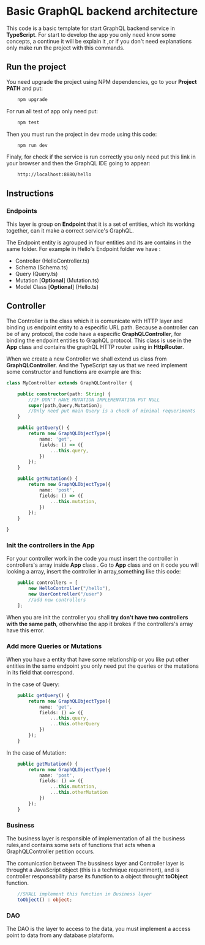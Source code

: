 # Basic GraphQL backend architecture

This code is a basic template for start GraphQL backend service in **TypeScript**. For start to develop the app you only need know some concepts, a continue it will be explain it ,or if you don't need explanations only make run the project with this commands.

## Run the project

You need upgrade the project using NPM dependencies, go to your **Project PATH** and put:

```bash
    npm upgrade
```

For run all test of app only need put:

```bash
    npm test
```

Then you must run the project in dev mode using this code:

```bash
    npm run dev
```

Finaly, for check if the service is run correctly you only need put this link in your browser and then the GraphQL IDE going to appear:

```URL
    http://localhost:8880/hello
```

## Instructions

### Endpoints

This layer is group on **Endpoint** that it is a set of entities, which its working together, can it make a correct service's GraphQL.

The Endpoint entity is agrouped in four entities and its are contains in the same folder. For example in Hello's Endpoint folder we have :

* Controller (HelloController.ts)
* Schema (Schema.ts)
* Query (Query.ts)
* Mutation [**Optional**] (Mutation.ts)
* Model Class [**Optional**] (Hello.ts)

## Controller

The Controller is the class which it is comunicate with HTTP layer and binding us endpoint entity to a especific URL path. Because a controller can be of any protocol, the code have a especific **GraphQLController**, for binding the endpoint entities to GraphQL protocol. This class is use in the **App** class and contains the graphQL HTTP router using in **HttpRouter**.

When we create a new Controller we shall extend us class from **GraphQLController**. And the TypeScript say us that we need implement some constructor and functions are example are this:

```TypeScript
class MyController extends GraphQLController {

    public constructor(path: String) {
        //IF DON'T HAVE MUTATION IMPLEMENTATION PUT NULL
        super(path,Query,Mutation);
        //Only need put main Query is a check of minimal requeriments
    }

    public getQuery() {
        return new GraphQLObjectType({
            name: 'get',
            fields: () => ({
                ...this.query,
            })
        });
    }

    public getMutation() {
        return new GraphQLObjectType({
            name: 'post',
            fields: () => ({
                ...this.mutation,
            })
        });
    }

}
```

### Init the controllers in the App

For your controller work in the code you must insert the controller in  controllers's array inside **App** class . Go to **App** class and on it code you will looking a array, insert the controller in array,something like this code:

```TypeScript
    public controllers = [
        new HelloController("/hello"),
        new UserController("/user")
        //add new controllers
    ];
```

When you are init the controller you shall **try don't have two controllers with the same path**, otherwhise the app it brokes if the controllers's array have this error.

### Add more Queries or Mutations

When you have a entity that have some relationship or you like put other entities in the same endpoint you only need put the queries or the mutations in its field that correspond.

In the case of Query:

```TypeScript
    public getQuery() {
        return new GraphQLObjectType({
            name: 'get',
            fields: () => ({
                ...this.query,
                ...this.otherQuery
            })
        });
    }
```

In the case of Mutation:

```TypeScript
    public getMutation() {
        return new GraphQLObjectType({
            name: 'post',
            fields: () => ({
                ...this.mutation,
                ...this.otherMutation
            })
        });
    }
```

### Business

The business layer is responsible of implementation of all the business rules,and contains some sets of functions that acts when a GraphQLController petition occurs.

The comunication between The bussiness layer and Controller layer is throught a JavaScript object (this is a technique requeriment), and is controller responsability parse  its function to a object throught **toObject** function.

```TypeScript
    //SHALL implement this function in Business layer
    toObject() : object; 
```  

### DAO

The DAO is the layer to access to the data, you must implement a access point to data from any database plataform.